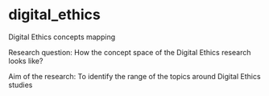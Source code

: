 # digital_ethics
Digital Ethics concepts mapping

Research question: How the concept space of the Digital Ethics
research looks like?

Aim of the research: To identify the range of the topics around Digital
Ethics studies
